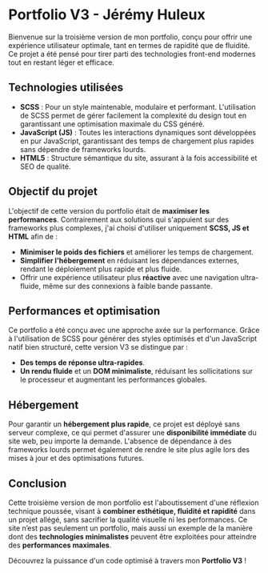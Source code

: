 # Portfolio V3 - Jérémy Huleux

Bienvenue sur la troisième version de mon portfolio, conçu pour offrir une expérience utilisateur optimale, tant en termes de rapidité que de fluidité. Ce projet a été pensé pour tirer parti des technologies front-end modernes tout en restant léger et efficace.

## Technologies utilisées

- **SCSS** : Pour un style maintenable, modulaire et performant. L'utilisation de SCSS permet de gérer facilement la complexité du design tout en garantissant une optimisation maximale du CSS généré.
- **JavaScript (JS)** : Toutes les interactions dynamiques sont développées en pur JavaScript, garantissant des temps de chargement plus rapides sans dépendre de frameworks lourds.
- **HTML5** : Structure sémantique du site, assurant à la fois accessibilité et SEO de qualité.

## Objectif du projet

L'objectif de cette version du portfolio était de **maximiser les performances**. Contrairement aux solutions qui s'appuient sur des frameworks plus complexes, j'ai choisi d'utiliser uniquement **SCSS, JS et HTML** afin de :
- **Minimiser le poids des fichiers** et améliorer les temps de chargement.
- **Simplifier l'hébergement** en réduisant les dépendances externes, rendant le déploiement plus rapide et plus fluide.
- Offrir une expérience utilisateur plus **réactive** avec une navigation ultra-fluide, même sur des connexions à faible bande passante.

## Performances et optimisation

Ce portfolio a été conçu avec une approche axée sur la performance. Grâce à l'utilisation de SCSS pour générer des styles optimisés et d'un JavaScript natif bien structuré, cette version V3 se distingue par :
- **Des temps de réponse ultra-rapides**.
- **Un rendu fluide** et un **DOM minimaliste**, réduisant les sollicitations sur le processeur et augmentant les performances globales.

## Hébergement

Pour garantir un **hébergement plus rapide**, ce projet est déployé sans serveur complexe, ce qui permet d'assurer une **disponibilité immédiate** du site web, peu importe la demande. L'absence de dépendance à des frameworks lourds permet également de rendre le site plus agile lors des mises à jour et des optimisations futures.

## Conclusion

Cette troisième version de mon portfolio est l'aboutissement d'une réflexion technique poussée, visant à **combiner esthétique, fluidité et rapidité** dans un projet allégé, sans sacrifier la qualité visuelle ni les performances. Ce site n’est pas seulement un portfolio, mais aussi un exemple de la manière dont des **technologies minimalistes** peuvent être exploitées pour atteindre des **performances maximales**.

Découvrez la puissance d'un code optimisé à travers mon **Portfolio V3** !

